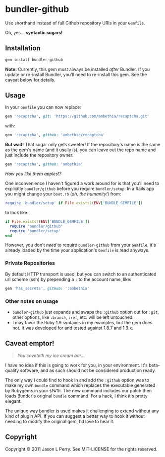 bundler-github
==============

Use shorthand instead of full Github repository URIs in your `Gemfile`. 

Oh, yes... **syntactic sugars!**

Installation
------------

``` bash
gem install bundler-github
```
**Note:** Currently, this gem must always be installed *after* Bundler. If you update or re-install Bundler, you'll need to re-install this gem. See the caveat below for details.

Usage
-----

In your `Gemfile` you can now replace:

``` ruby
gem 'recaptcha', git: 'https://github.com/ambethia/recaptcha.git'
```

with:

``` ruby
gem 'recaptcha', github: 'ambethia/recaptcha'
```

**But wait!** That sugar only gets sweeter! If the repository's name is the same as the gem's name (and it usally is), you can leave out the repo name and just include the repository owner.

``` ruby
gem 'recaptcha', github: 'ambethia'
```

*How you like them apples!?*

One inconvenience I haven't figured a work around for is that you'll need to explicitly `bundler/github` before you require `bundler/setup`. In a Rails app
you might change your `boot.rb` (*oh, the humanity!*) from:

``` ruby
require 'bundler/setup' if File.exists?(ENV['BUNDLE_GEMFILE'])
```

to look like:

``` ruby
if File.exists?(ENV['BUNDLE_GEMFILE'])
  require 'bundler/github'
  require 'bundler/setup'
end
```

However, you don't *need* to require `bundler-github` from your `Gemfile`, it's already loaded by the time your application's `Gemfile` is read anyways.

### Private Repositories ###

By default HTTP transport is used, but you can switch to an authenticated url scheme (ssh) by prepending a `:` to the account name, like:

``` ruby
gem 'has_secrets', github: ':ambethia'
```

### Other notes on usage ###

* `bundler-github` just expands and swaps the `:github` option out for `:git`, other options, like `:branch`, `:ref`, etc. will be left untouched.
* I may favor the Ruby 1.9 syntaxes in my examples, but the gem does not. It was developed for and tested against 1.8.7 and 1.9.x.

Caveat emptor!
--------------

> *You coveteth my ice cream bar...*

I have no idea if this is going to work for you, in your environment. It's beta-quality software, and as such should not be considered production ready. 

The only way I could find to hook in and add the `:github` option was to make my own `bundle` command which replaces the executable generated by Rubygems in your `$PATH`. The new command includes our patch then loads Bunder's original `bundle` command. For a hack, I think it's pretty elegant.

The unique way bundler is used makes it challenging to extend without any kind of plugin API. If you can suggest a better way to hook it without needing to modify the original gem, I'd love to hear it. 

Copyright
---------

Copyright &copy; 2011 Jason L Perry. See MIT-LICENSE for the rights reserved.
